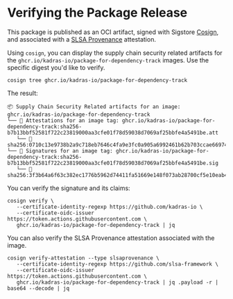 # Verifying the Package Release

This package is published as an OCI artifact, signed with Sigstore [Cosign](https://docs.sigstore.dev/cosign/overview), and associated with a [SLSA Provenance](https://slsa.dev/provenance) attestation.

Using `cosign`, you can display the supply chain security related artifacts for the `ghcr.io/kadras-io/package-for-dependency-track` images. Use the specific digest you'd like to verify.

```shell
cosign tree ghcr.io/kadras-io/package-for-dependency-track
```

The result:

```shell
📦 Supply Chain Security Related artifacts for an image: ghcr.io/kadras-io/package-for-dependency-track
└── 💾 Attestations for an image tag: ghcr.io/kadras-io/package-for-dependency-track:sha256-b7b13bbf52581f722c23819000aa3cfe01f78d59038d7069af25bbfe4a5491be.att
   └── 🍒 sha256:0710c13e9738b2a9c718eb7646c4fa9e3fc0a905a6992461b62b703ccae66974
└── 🔐 Signatures for an image tag: ghcr.io/kadras-io/package-for-dependency-track:sha256-b7b13bbf52581f722c23819000aa3cfe01f78d59038d7069af25bbfe4a5491be.sig
   └── 🍒 sha256:3f3b64a6f63c382ec1776b5962d74411fa51669e148f073ab28700cf5e10eab4
```

You can verify the signature and its claims:

```shell
cosign verify \
   --certificate-identity-regexp https://github.com/kadras-io \
   --certificate-oidc-issuer https://token.actions.githubusercontent.com \
   ghcr.io/kadras-io/package-for-dependency-track | jq
```

You can also verify the SLSA Provenance attestation associated with the image.

```shell
cosign verify-attestation --type slsaprovenance \
   --certificate-identity-regexp https://github.com/slsa-framework \
   --certificate-oidc-issuer https://token.actions.githubusercontent.com \
   ghcr.io/kadras-io/package-for-dependency-track | jq .payload -r | base64 --decode | jq
```
